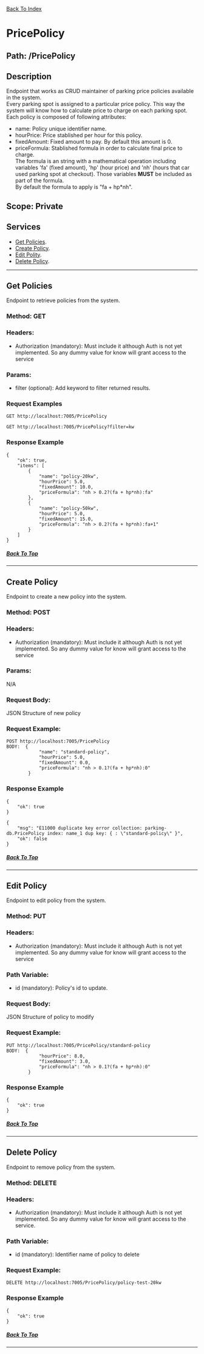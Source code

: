 [Back To Index](./index.md)

# PricePolicy

## **Path: /PricePolicy**  

## Description
Endpoint that works as CRUD maintainer of parking price policies available in the system.  
Every parking spot is assigned to a particular price policy. This way the system will know 
how to calculate price to charge on each parking spot.  
Each policy is composed of following attributes:  
- name: Policy unique identifier name.  
- hourPrice: Price stablished per hour for this policy.  
- fixedAmount: Fixed amount to pay. By default this amount is 0.
- priceFormula: Stablished formula in order to calculate final price to charge.  
The formula is an string with a mathematical operation including variables 'fa' (fixed amount), 'hp' (hour price) and 
'nh' (hours that car used parking spot at checkout). Those variables **MUST** be included as part of the formula.   
By default the formula to apply is "fa + hp*nh".  

## Scope: Private 

## Services

- [Get Policies](#get-policies).
- [Create Policy](#create-policy).  
- [Edit Polity](#edit-policy).  
- [Delete Policy](#delete-policy).  


-----------

## Get Policies

Endpoint to retrieve policies from the system.

### **Method: GET**  
### **Headers:** 
- Authorization (mandatory): Must include it although Auth is not yet implemented. 
So any dummy value for know will grant access to the service
### **Params:**  
- filter (optional): Add keyword to filter returned results. 

### **Request Examples**  

```
GET http://localhost:7005/PricePolicy

GET http://localhost:7005/PricePolicy?filter=kw

```

### **Response Example**

```
{
    "ok": true,
    "items": [
        {
            "name": "policy-20kw",
            "hourPrice": 5.0,
            "fixedAmount": 10.0,
            "priceFormula": "nh > 0.2?(fa + hp*nh):fa"
        },
        {
            "name": "policy-50kw",
            "hourPrice": 5.0,
            "fixedAmount": 15.0,
            "priceFormula": "nh > 0.2?(fa + hp*nh):fa+1"
        }
    ]
}
```

##### [Back To Top](#PricePolicy)
-----------
## Create Policy

Endpoint to create a new policy into the system.

### **Method: POST**  
### **Headers:** 
- Authorization (mandatory): Must include it although Auth is not yet implemented. 
So any dummy value for know will grant access to the service
### **Params:**  
N/A
### **Request Body:**  
 JSON Structure of new policy  

### **Request Example:**  
```
POST http://localhost:7005/PricePolicy
BODY:  {
            "name": "standard-policy",
            "hourPrice": 5.0,
            "fixedAmount": 0.0,
            "priceFormula": "nh > 0.1?(fa + hp*nh):0"
        }

```

### **Response Example**  

```
{
    "ok": true
}
```

```
{
    "msg": "E11000 duplicate key error collection: parking-db.PricePolicy index: name_1 dup key: { : \"standard-policy\" }",
    "ok": false
}
```

##### [Back To Top](#PricePolicy)
-----------

## Edit Policy

Endpoint to edit policy from the system.

### **Method: PUT**  
### **Headers:** 
- Authorization (mandatory): Must include it although Auth is not yet implemented. 
So any dummy value for know will grant access to the service
### **Path Variable:**  
- id (mandatory): Policy's id to update. 
### **Request Body:**  
JSON Structure of policy to modify

### **Request Example:**  
```
PUT http://localhost:7005/PricePolicy/standard-policy
BODY:  {
            "hourPrice": 8.0,
            "fixedAmount": 3.0,
            "priceFormula": "nh > 0.1?(fa + hp*nh):0"
        }

```

### **Response Example**  

```
{
    "ok": true
}
```

##### [Back To Top](#PricePolicy)
-----------

## Delete Policy

Endpoint to remove policy from the system.

### **Method: DELETE**  
### **Headers:** 
- Authorization (mandatory): Must include it although Auth is not yet implemented. 
So any dummy value for know will grant access to the service.    
### **Path Variable:**  
- id (mandatory): Identifier name of policy to delete

### **Request Example:**  
```
DELETE http://localhost:7005/PricePolicy/policy-test-20kw

```

### **Response Example**  

```
{
    "ok": true
}
```

##### [Back To Top](#PricePolicy)
-----------